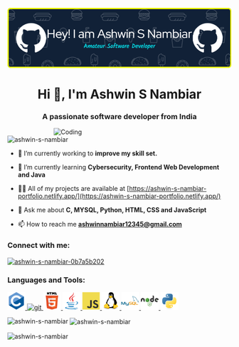 ![Header](./github-header-image.png)
<h1 align="center">Hi 👋, I'm Ashwin S Nambiar</h1>
<h3 align="center">A passionate software developer from India</h3>
<img align="right" alt="Coding" width="400" src="https://cdn.dribbble.com/users/1162077/screenshots/3848914/programmer.gif">

<p align="left"> <img src="https://komarev.com/ghpvc/?username=ashwin-s-nambiar&label=Profile%20views&color=0e75b6&style=flat" alt="ashwin-s-nambiar" /> </p>

- 🔭 I’m currently working to **improve my skill set.**

- 🌱 I’m currently learning **Cybersecurity, Frontend Web Development and Java**

- 👨‍💻 All of my projects are available at [https://ashwin-s-nambiar-portfolio.netlify.app/](https://ashwin-s-nambiar-portfolio.netlify.app/)

- 💬 Ask me about **C, MYSQL, Python, HTML, CSS and JavaScript**

- 📫 How to reach me **ashwinnambiar12345@gmail.com**


<h3 align="left">Connect with me:</h3>
<p align="left">
<a href="https://linkedin.com/in/ashwin-s-nambiar-0b7a5b202" target="blank"><img align="center" src="https://raw.githubusercontent.com/rahuldkjain/github-profile-readme-generator/master/src/images/icons/Social/linked-in-alt.svg" alt="ashwin-s-nambiar-0b7a5b202" height="30" width="40" /></a>
</p>

<h3 align="left">Languages and Tools:</h3>
<p align="left"> <a href="https://www.cprogramming.com/" target="_blank" rel="noreferrer"> <img src="https://raw.githubusercontent.com/devicons/devicon/master/icons/c/c-original.svg" alt="c" width="40" height="40"/> </a> <a href="https://git-scm.com/" target="_blank" rel="noreferrer"> <img src="https://www.vectorlogo.zone/logos/git-scm/git-scm-icon.svg" alt="git" width="40" height="40"/> </a> <a href="https://www.w3.org/html/" target="_blank" rel="noreferrer"> <img src="https://raw.githubusercontent.com/devicons/devicon/master/icons/html5/html5-original-wordmark.svg" alt="html5" width="40" height="40"/> </a> <a href="https://www.java.com" target="_blank" rel="noreferrer"> <img src="https://raw.githubusercontent.com/devicons/devicon/master/icons/java/java-original.svg" alt="java" width="40" height="40"/> </a> <a href="https://developer.mozilla.org/en-US/docs/Web/JavaScript" target="_blank" rel="noreferrer"> <img src="https://raw.githubusercontent.com/devicons/devicon/master/icons/javascript/javascript-original.svg" alt="javascript" width="40" height="40"/> </a> <a href="https://www.linux.org/" target="_blank" rel="noreferrer"> <img src="https://raw.githubusercontent.com/devicons/devicon/master/icons/linux/linux-original.svg" alt="linux" width="40" height="40"/> </a> <a href="https://www.mysql.com/" target="_blank" rel="noreferrer"> <img src="https://raw.githubusercontent.com/devicons/devicon/master/icons/mysql/mysql-original-wordmark.svg" alt="mysql" width="40" height="40"/> </a> <a href="https://nodejs.org" target="_blank" rel="noreferrer"> <img src="https://raw.githubusercontent.com/devicons/devicon/master/icons/nodejs/nodejs-original-wordmark.svg" alt="nodejs" width="40" height="40"/> </a> <a href="https://www.python.org" target="_blank" rel="noreferrer"> <img src="https://raw.githubusercontent.com/devicons/devicon/master/icons/python/python-original.svg" alt="python" width="40" height="40"/> </a> </p>

<p><img align="left" src="https://github-readme-stats.vercel.app/api/top-langs?username=ashwin-s-nambiar&show_icons=true&locale=en&layout=compact" alt="ashwin-s-nambiar" /></p>

<p>&nbsp;<img align="center" src="https://github-readme-stats.vercel.app/api?username=ashwin-s-nambiar&show_icons=true&locale=en" alt="ashwin-s-nambiar" /></p>

<p><img align="center" src="https://github-readme-streak-stats.herokuapp.com/?user=ashwin-s-nambiar&" alt="ashwin-s-nambiar" /></p>
